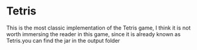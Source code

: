 # Tetris
This is the most classic implementation of the Tetris game, I think it is not worth immersing the reader in this game, since it is already known as Tetris.you can find the jar in the output folder

